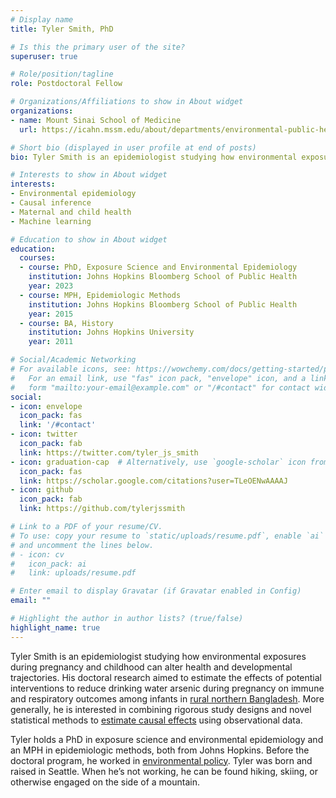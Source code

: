 ```yaml
---
# Display name
title: Tyler Smith, PhD

# Is this the primary user of the site?
superuser: true

# Role/position/tagline
role: Postdoctoral Fellow

# Organizations/Affiliations to show in About widget
organizations:
- name: Mount Sinai School of Medicine
  url: https://icahn.mssm.edu/about/departments/environmental-public-health

# Short bio (displayed in user profile at end of posts)
bio: Tyler Smith is an epidemiologist studying how environmental exposures during pregnancy and childhood can alter health and developmental trajectories.

# Interests to show in About widget
interests:
- Environmental epidemiology
- Causal inference
- Maternal and child health
- Machine learning

# Education to show in About widget
education:
  courses:
  - course: PhD, Exposure Science and Environmental Epidemiology
    institution: Johns Hopkins Bloomberg School of Public Health
    year: 2023
  - course: MPH, Epidemiologic Methods
    institution: Johns Hopkins Bloomberg School of Public Health
    year: 2015
  - course: BA, History
    institution: Johns Hopkins University
    year: 2011

# Social/Academic Networking
# For available icons, see: https://wowchemy.com/docs/getting-started/page-builder/#icons
#   For an email link, use "fas" icon pack, "envelope" icon, and a link in the
#   form "mailto:your-email@example.com" or "/#contact" for contact widget.
social:
- icon: envelope
  icon_pack: fas
  link: '/#contact'
- icon: twitter
  icon_pack: fab
  link: https://twitter.com/tyler_js_smith
- icon: graduation-cap  # Alternatively, use `google-scholar` icon from `ai` icon pack
  icon_pack: fas
  link: https://scholar.google.com/citations?user=TLeOENwAAAAJ
- icon: github
  icon_pack: fab
  link: https://github.com/tylerjssmith

# Link to a PDF of your resume/CV.
# To use: copy your resume to `static/uploads/resume.pdf`, enable `ai` icons in `params.toml`, 
# and uncomment the lines below.
# - icon: cv
#   icon_pack: ai
#   link: uploads/resume.pdf

# Enter email to display Gravatar (if Gravatar enabled in Config)
email: ""

# Highlight the author in author lists? (true/false)
highlight_name: true
---
```


Tyler Smith is an epidemiologist studying how environmental exposures during pregnancy and childhood can alter health and developmental trajectories. His doctoral research aimed to estimate the effects of potential interventions to reduce drinking water arsenic during pregnancy on immune and respiratory outcomes among infants in [rural northern Bangladesh](https://doi.org/10.1111/ppe.12949). More generally, he is interested in combining rigorous study designs and novel statistical methods to [estimate causal effects](uploads/Smith_et_al_2022_EstimatingCausalEffects.pdf) using observational data. 

Tyler holds a PhD in exposure science and environmental epidemiology and an MPH in epidemiologic methods, both from Johns Hopkins. Before the doctoral program, he worked in [environmental policy](https://doi.org/10.1371/journal.pone.0118138). Tyler was born and raised in Seattle. When he’s not working, he can be found hiking, skiing, or otherwise engaged on the side of a mountain.
